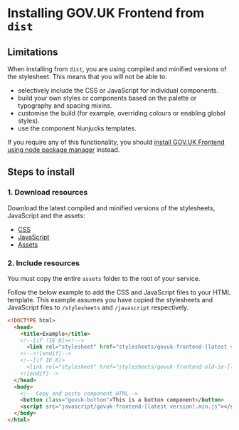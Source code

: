 # Installing GOV.UK Frontend from `dist`

## Limitations

When installing from `dist`, you are using compiled and minified versions of the
stylesheet. This means that you will not be able to:

- selectively include the CSS or JavaScript for individual components.
- build your own styles or components based on the palette or typography and
  spacing mixins.
- customise the build (for example, overriding colours or enabling global
  styles).
- use the component Nunjucks templates.

If you require any of this functionality, you should [install GOV.UK Frontend
using node package manager](installing-with-npm.md) instead.

## Steps to install

### 1. Download resources

Download the latest compiled and minified versions of the stylesheets,
JavaScript and the assets:

- [CSS](https://github.com/alphagov/govuk-frontend/tree/master/dist/css)
- [JavaScript](https://github.com/alphagov/govuk-frontend/tree/master/dist/js)
- [Assets](https://github.com/alphagov/govuk-frontend/tree/master/dist/assets)

### 2. Include resources

You must copy the entire `assets` folder to the root of your service.

Follow the below example to add the CSS and JavaScript files to your HTML template. This example assumes you have copied the stylesheets and JavaScript files to `/stylesheets` and `/javascript` respectively.

```html
<!DOCTYPE html>
  <head>
    <title>Example</title>
    <!--[if !IE 8]><!-->
      <link rel="stylesheet" href="stylesheets/govuk-frontend-[latest version].min.css">
    <!--<![endif]-->
    <!--[if IE 8]>
      <link rel="stylesheet" href="stylesheets/govuk-frontend-old-ie-[latest version].min.css">
    <![endif]-->
  </head>
  <body>
    <!-- Copy and paste component HTML-->
    <button class="govuk-button">This is a button component</button>
    <script src="javascript/govuk-frontend-[latest version].min.js"></script>
  </body>
</html>
```
